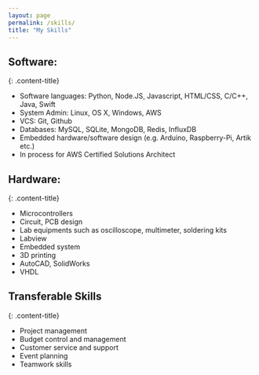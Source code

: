 ```yaml
---
layout: page
permalink: /skills/
title: "My Skills"
---
```


<div class="content-block animated bounceInRight hvr-grow-shadow container-fluid" markdown="1">

## Software:
{: .content-title}

* Software languages: Python, Node.JS, Javascript, HTML/CSS, C/C++, Java, Swift
* System Admin: Linux, OS X, Windows, AWS 
* VCS: Git, Github
* Databases: MySQL, SQLite, MongoDB, Redis, InfluxDB 
* Embedded hardware/software design (e.g. Arduino, Raspberry-Pi, Artik etc.)
* In process for AWS Certified Solutions Architect

</div>

<div class="content-block animated bounceInRight hvr-grow-shadow container-fluid" markdown="1">

## Hardware:
{: .content-title}

* Microcontrollers
* Circuit, PCB design
* Lab equipments such as oscilloscope, multimeter, soldering kits
* Labview
* Embedded system
* 3D printing
* AutoCAD, SolidWorks
* VHDL

</div>

<div class="content-block animated bounceInRight hvr-grow-shadow" markdown="1">

## Transferable Skills
{: .content-title}

* Project management
* Budget control and management
* Customer service and support
* Event planning
* Teamwork skills


</div>